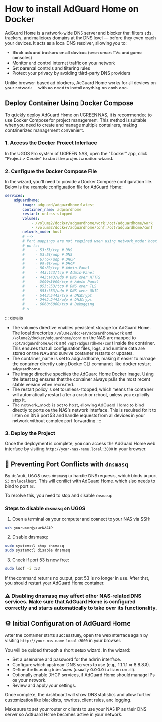 # How to install AdGuard Home on Docker

AdGuard Home is a network-wide DNS server and blocker that filters ads, trackers, and malicious domains at the DNS level — before they even reach your devices. It acts as a local DNS resolver, allowing you to:

  - Block ads and trackers on all devices (even smart TVs and game consoles)
  - Monitor and control internet traffic on your network
  - Set parental controls and filtering rules
  - Protect your privacy by avoiding third-party DNS providers

Unlike browser-based ad blockers, AdGuard Home works for all devices on your network — with no need to install anything on each one.

## Deploy Container Using Docker Compose

To quickly deploy AdGuard Home on UGREEN NAS, it is recommended to use Docker Compose for project management. This method is suitable when you need to create and manage multiple containers, making containerized management convenient.

### 1. Access the Docker Project Interface

In the UGOS Pro system of UGREEN NAS, open the "Docker" app, click "Project > Create" to start the project creation wizard.

### 2. Configure the Docker Compose File

In the wizard, you'll need to provide a Docker Compose configuration file. Below is the example configuration file for AdGuard Home:

```yml
services:
    adguardhome:
        image: adguard/adguardhome:latest
        container_name: adguardhome
        restart: unless-stopped
        volumes:
            - /volume2/docker/adguardhome/work:/opt/adguardhome/work
            - /volume2/docker/adguardhome/conf:/opt/adguardhome/conf
        network_mode: host
        # -->
        # Port mappings are not required when using network_mode: host
        # ports:
        #     - 53:53/tcp # DNS
        #     - 53:53/udp # DNS
        #     - 67:67/udp # DHCP
        #     - 68:68/udp # DHCP
        #     - 80:80/tcp # Admin-Panel
        #     - 443:443/tcp # Admin-Panel
        #     - 443:443/udp # DNS over HTTPS
        #     - 3000:3000/tcp # Admin-Panel
        #     - 853:853/tcp # DNS over TLS
        #     - 853:853/udp # DNS over QUIC
        #     - 5443:5443/tcp # DNSCrypt
        #     - 5443:5443/udp # DNSCrypt
        #     - 6060:6060/tcp # Debugging
        # <--
```

::: details

  - The volumes directive enables persistent storage for AdGuard Home. The local directories `/volume2/docker/adguardhome/work` and `/volume2/docker/adguardhome/conf` on the NAS are mapped to `/opt/adguardhome/work` and `/opt/adguardhome/conf` inside the container. This ensures that all configuration files, logs, and runtime data are stored on the NAS and survive container restarts or updates.
  - The container_name is set to adguardhome, making it easier to manage the container directly using Docker CLI commands like docker restart adguardhome.
  - The image directive specifies the AdGuard Home Docker image. Using the latest tag ensures that the container always pulls the most recent stable version when recreated.
  - The restart policy is set to unless-stopped, which means the container will automatically restart after a crash or reboot, unless you explicitly stop it.
  - The network_mode is set to host, allowing AdGuard Home to bind directly to ports on the NAS’s network interface. This is required for it to listen on DNS port 53 and handle requests from all devices in your network without complex port forwarding.
:::

### 3. Deploy the Project

Once the deployment is complete, you can access the AdGuard Home web interface by visiting `http://your-nas-name.local:3000` in your browser.

## 🛑 Preventing Port Conflicts with `dnsmasq`

By default, UGOS uses `dnsmasq` to handle DNS requests, which binds to port `53` on `localhost`. This will conflict with AdGuard Home, which also needs to bind to port `53`.

To resolve this, you need to stop and disable `dnsmasq`:

### Steps to disable `dnsmasq` on UGOS

1. Open a terminal on your computer and connect to your NAS via SSH:

```bash
ssh youruser@yourNASiP
```

2. Disable dnsmasq:

```bash
sudo systemctl stop dnsmasq
sudo systemctl disable dnsmasq
```

3. Check if port 53 is now free:

```bash
sudo lsof -i :53
```

If the command returns no output, port 53 is no longer in use. After that, you should restart your AdGuard Home container.

### ⚠️ Disabling dnsmasq may affect other NAS-related DNS services. Make sure that AdGuard Home is configured correctly and starts automatically to take over its functionality.

## ⚙️ Initial Configuration of AdGuard Home

After the container starts successfully, open the web interface again by visiting  `http://your-nas-name.local:3000` in your browser.

You will be guided through a short setup wizard. In the wizard:

- Set a username and password for the admin interface.
- Configure which upstream DNS servers to use (e.g., 1.1.1.1 or 8.8.8.8).
- Define the listening interfaces (usually 0.0.0.0 to listen on all).
- Optionally enable DHCP services, if AdGuard Home should manage IPs on your network.
- Review and apply your settings.

Once complete, the dashboard will show DNS statistics and allow further customization like blacklists, rewrites, client rules, and logging.

Make sure to set your router or clients to use your NAS IP as their DNS server so AdGuard Home becomes active in your network.

